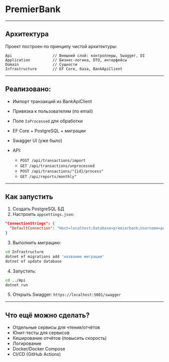 # PremierBank

---

## Архитектура

Проект построен по принципу чистой архитектуры:

```
Api                  // Внешний слой: контроллеры, Swagger, DI
Application          // Бизнес-логика, DTO, интерфейсы
Domain               // Сущности
Infrastructure       // EF Core, база, BankApiClient
```
---

## Реализовано:

* Импорт транзакций из BankApiClient
* Привязка к пользователям (по email)
* Поле `IsProcessed` для обработки
* EF Core + PostgreSQL + миграции
* Swagger UI (уже было)
* API:

  * `POST /api/transactions/import`
  * `GET /api/transactions/unprocessed`
  * `POST /api/transactions/"{id}/process"`
  * `GET /api/reports/monthly"`

---

## Как запустить

1. Создать PostgreSQL БД
2. Настроить `appsettings.json`:

```json
"ConnectionStrings": {
  "DefaultConnection": "Host=localhost;Database=premierbank;Username=postgres;Password=your_password"
}
```

3. Выполнить миграцию:

```bash
cd Infrastructure
dotnet ef migrations add 'название миграции'
dotnet ef update database 
```

4. Запустить:

```bash
cd ../Api
dotnet run
```

5. Открыть Swagger: `https://localhost:5001/swagger`

---

## Что ещё можно сделать?

* Отдельные сервисы для чтения/отчётов
* Юнит-тесты для сервисов
* Кеширование отчётов (повысить скорость)
* Логирование
* Docker/Docker Compose
* CI/CD (GitHub Actions)
